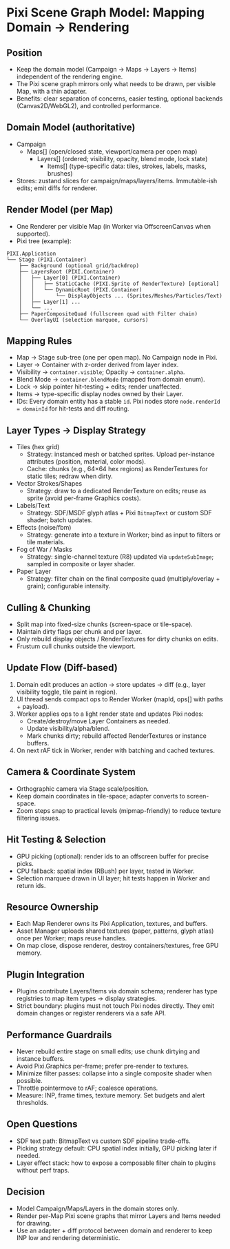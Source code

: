 # Pixi Scene Graph Model: Mapping Domain → Rendering

## Position

- Keep the domain model (Campaign → Maps → Layers → Items) independent of the rendering engine.
- The Pixi scene graph mirrors only what needs to be drawn, per visible Map, with a thin adapter.
- Benefits: clear separation of concerns, easier testing, optional backends (Canvas2D/WebGL2), and controlled performance.

## Domain Model (authoritative)

- Campaign
  - Maps[] (open/closed state, viewport/camera per open map)
    - Layers[] (ordered; visibility, opacity, blend mode, lock state)
      - Items[] (type-specific data: tiles, strokes, labels, masks, brushes)
- Stores: zustand slices for campaign/maps/layers/items. Immutable-ish edits; emit diffs for renderer.

## Render Model (per Map)

- One Renderer per visible Map (in Worker via OffscreenCanvas when supported).
- Pixi tree (example):

```
PIXI.Application
└── Stage (PIXI.Container)
    ├── Background (optional grid/backdrop)
    ├── LayersRoot (PIXI.Container)
    │   ├── Layer[0] (PIXI.Container)
    │   │   ├── StaticCache (PIXI.Sprite of RenderTexture) [optional]
    │   │   └── DynamicRoot (PIXI.Container)
    │   │       └── DisplayObjects ... (Sprites/Meshes/Particles/Text)
    │   ├── Layer[1] ...
    │   └── ...
    ├── PaperCompositeQuad (fullscreen quad with Filter chain)
    └── OverlayUI (selection marquee, cursors)
```

## Mapping Rules

- Map → Stage sub-tree (one per open map). No Campaign node in Pixi.
- Layer → Container with z-order derived from layer index.
- Visibility → `container.visible`; Opacity → `container.alpha`.
- Blend Mode → `container.blendMode` (mapped from domain enum).
- Lock → skip pointer hit-testing + edits; render unaffected.
- Items → type-specific display nodes owned by their Layer.
- IDs: Every domain entity has a stable `id`. Pixi nodes store `node.renderId = domainId` for hit-tests and diff routing.

## Layer Types → Display Strategy

- Tiles (hex grid)
  - Strategy: instanced mesh or batched sprites. Upload per-instance attributes (position, material, color mods).
  - Cache: chunks (e.g., 64×64 hex regions) as RenderTextures for static tiles; redraw when dirty.
- Vector Strokes/Shapes
  - Strategy: draw to a dedicated RenderTexture on edits; reuse as sprite (avoid per-frame Graphics costs).
- Labels/Text
  - Strategy: SDF/MSDF glyph atlas + Pixi `BitmapText` or custom SDF shader; batch updates.
- Effects (noise/fbm)
  - Strategy: generate into a texture in Worker; bind as input to filters or tile materials.
- Fog of War / Masks
  - Strategy: single-channel texture (R8) updated via `updateSubImage`; sampled in composite or layer shader.
- Paper Layer
  - Strategy: filter chain on the final composite quad (multiply/overlay + grain); configurable intensity.

## Culling & Chunking

- Split map into fixed-size chunks (screen-space or tile-space).
- Maintain dirty flags per chunk and per layer.
- Only rebuild display objects / RenderTextures for dirty chunks on edits.
- Frustum cull chunks outside the viewport.

## Update Flow (Diff-based)

1. Domain edit produces an action → store updates → diff (e.g., layer visibility toggle, tile paint in region).
2. UI thread sends compact ops to Render Worker (mapId, ops[] with paths + payload).
3. Worker applies ops to a light render state and updates Pixi nodes:
   - Create/destroy/move Layer Containers as needed.
   - Update visibility/alpha/blend.
   - Mark chunks dirty; rebuild affected RenderTextures or instance buffers.
4. On next rAF tick in Worker, render with batching and cached textures.

## Camera & Coordinate System

- Orthographic camera via Stage scale/position.
- Keep domain coordinates in tile-space; adapter converts to screen-space.
- Zoom steps snap to practical levels (mipmap-friendly) to reduce texture filtering issues.

## Hit Testing & Selection

- GPU picking (optional): render ids to an offscreen buffer for precise picks.
- CPU fallback: spatial index (RBush) per layer, tested in Worker.
- Selection marquee drawn in UI layer; hit tests happen in Worker and return ids.

## Resource Ownership

- Each Map Renderer owns its Pixi Application, textures, and buffers.
- Asset Manager uploads shared textures (paper, patterns, glyph atlas) once per Worker; maps reuse handles.
- On map close, dispose renderer, destroy containers/textures, free GPU memory.

## Plugin Integration

- Plugins contribute Layers/Items via domain schema; renderer has type registries to map item types → display strategies.
- Strict boundary: plugins must not touch Pixi nodes directly. They emit domain changes or register renderers via a safe API.

## Performance Guardrails

- Never rebuild entire stage on small edits; use chunk dirtying and instance buffers.
- Avoid Pixi.Graphics per-frame; prefer pre-render to textures.
- Minimize filter passes: collapse into a single composite shader when possible.
- Throttle pointermove to rAF; coalesce operations.
- Measure: INP, frame times, texture memory. Set budgets and alert thresholds.

## Open Questions

- SDF text path: BitmapText vs custom SDF pipeline trade-offs.
- Picking strategy default: CPU spatial index initially, GPU picking later if needed.
- Layer effect stack: how to expose a composable filter chain to plugins without perf traps.

## Decision

- Model Campaign/Maps/Layers in the domain stores only.
- Render per-Map Pixi scene graphs that mirror Layers and Items needed for drawing.
- Use an adapter + diff protocol between domain and renderer to keep INP low and rendering deterministic.
